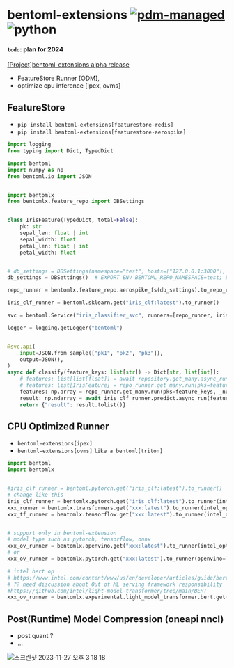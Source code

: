# bentoml-extensions [![pdm-managed](https://img.shields.io/badge/pdm-managed-blueviolet)](https://pdm-project.org) ![python](https://img.shields.io/badge/python-3.10%20%7C%203.11%20%7C%203.12-blue)


#### `todo`:  plan for 2024
[[Project]bentoml-extensions alpha release ](https://github.com/users/KimSoungRyoul/projects/2)
* FeatureStore Runner [ODM],
* optimize cpu inference [ipex, ovms]


## FeatureStore
* `pip install bentoml-extensions[featurestore-redis]`
* `pip install bentoml-extensions[featurestore-aerospike]`

~~~Python
import logging
from typing import Dict, TypedDict

import bentoml
import numpy as np
from bentoml.io import JSON


import bentomlx
from bentomlx.feature_repo import DBSettings


class IrisFeature(TypedDict, total=False):
    pk: str
    sepal_len: float | int
    sepal_width: float
    petal_len: float | int
    petal_width: float


# db_settings = DBSettings(namespace="test", hosts=["127.0.0.1:3000"], use_shared_connection=True)
db_settings = DBSettings()  # EXPORT ENV BENTOML_REPO_NAMESPACE=test; BENTOML_REPO__HOSTS=localhost:3000; BENTOML_REPO__USE_SHARED_CONNECTION=true

repo_runner = bentomlx.feature_repo.aerospike_fs(db_settings).to_repo_runner(entity_name="iris_features", embedded=True)

iris_clf_runner = bentoml.sklearn.get("iris_clf:latest").to_runner()

svc = bentoml.Service("iris_classifier_svc", runners=[repo_runner, iris_clf_runner])

logger = logging.getLogger("bentoml")


@svc.api(
    input=JSON.from_sample(["pk1", "pk2", "pk3"]),
    output=JSON(),
)
async def classify(feature_keys: list[str]) -> Dict[str, list[int]]:
    # features: list[list[float]] = await repository.get_many.async_run(pks=feature_keys, _nokey=True) #  [[4.9, 3.0, 1.4, 0.2], [5.1 3.5 1.4 0.3], [5.5 2.5 4.  1.3]]
    # features: list[IrisFeature] = repo_runner.get_many.run(pks=feature_keys) # input_arr = [{"pk": "pk1": "sepal_len":4.9,  "sepal_width":3.  "petal_len":1.4, "petal_width": 0.2], ... ]
    features: np.array = repo_runner.get_many.run(pks=feature_keys, _numpy=True) # input_arr = np.array([[4.9, 3.0, 1.4, 0.2], [5.1 3.5 1.4 0.3], [5.5 2.5 4.  1.3]])
    result: np.ndarray = await iris_clf_runner.predict.async_run(features)
    return {"result": result.tolist()}

~~~



## CPU Optimized Runner
  * `bentoml-extensions[ipex]`
  * `bentoml-extensions[ovms]` `like a bentoml[triton]`

~~~Python
import bentoml
import bentomlx


#iris_clf_runner = bentoml.pytorch.get("iris_clf:latest").to_runner()
# change like this
iris_clf_runner = bentomlx.pytorch.get("iris_clf:latest").to_runner(intel_optimize=True)
xxx_runner = bentomlx.transformers.get("xxx:latest").to_runner(intel_optimize=True)
xxx_tf_runner = bentomlx.tensorflow.get("xxx:latest").to_runner(intel_optimize=True)


# support only in bentoml-extension
# model type such as pytorch, tensorflow, onnx
xxx_ov_runner = bentomlx.openvino.get("xxx:latest").to_runner(intel_optimize=True)
# or
xxx_ov_runner = bentomlx.pytorch.get("xxx:latest").to_runner(openvino=True, post_quant=True)

# intel bert op
# https://www.intel.com/content/www/us/en/developer/articles/guide/bert-ai-inference-amx-4th-gen-xeon-scalable.html
# ?? need discussion about Out of ML serving framework responsibility
#https://github.com/intel/light-model-transformer/tree/main/BERT
xxx_ov_runner = bentomlx.experimental.light_model_transformer.bert.get("xxx:latest").to_runner(post_quant=True,quant_dtype=torch.float32)

~~~


## Post(Runtime) Model Compression (oneapi nncl)
  * post quant ?
  * ...





![스크린샷 2023-11-27 오후 3 18 18](https://github.com/KimSoungRyoul/bentoml-extensions/assets/24240623/8b922a8f-99e6-4d69-a713-a03f3f7b0d27)
